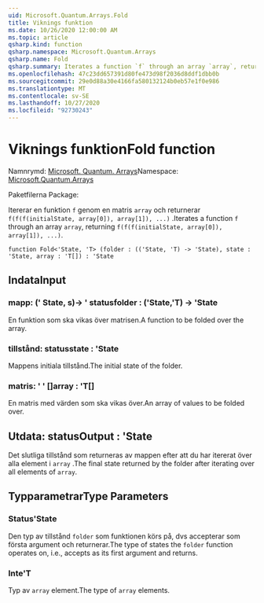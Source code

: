 ```yaml
---
uid: Microsoft.Quantum.Arrays.Fold
title: Viknings funktion
ms.date: 10/26/2020 12:00:00 AM
ms.topic: article
qsharp.kind: function
qsharp.namespace: Microsoft.Quantum.Arrays
qsharp.name: Fold
qsharp.summary: Iterates a function `f` through an array `array`, returning `f(f(f(initialState, array[0]), array[1]), ...)`.
ms.openlocfilehash: 47c23dd657391d80fe473d98f2036d8ddf1dbb0b
ms.sourcegitcommit: 29e0d88a30e4166fa580132124b0eb57e1f0e986
ms.translationtype: MT
ms.contentlocale: sv-SE
ms.lasthandoff: 10/27/2020
ms.locfileid: "92730243"
---
```

# <a name="fold-function"></a><span data-ttu-id="94451-102">Viknings funktion</span><span class="sxs-lookup"><span data-stu-id="94451-102">Fold function</span></span>

<span data-ttu-id="94451-103">Namnrymd: [Microsoft. Quantum. Arrays](xref:Microsoft.Quantum.Arrays)</span><span class="sxs-lookup"><span data-stu-id="94451-103">Namespace: [Microsoft.Quantum.Arrays](xref:Microsoft.Quantum.Arrays)</span></span>

<span data-ttu-id="94451-104">Paketfilerna [](https://nuget.org/packages/)</span><span class="sxs-lookup"><span data-stu-id="94451-104">Package: [](https://nuget.org/packages/)</span></span>


<span data-ttu-id="94451-105">Itererar en funktion `f` genom en matris `array` och returnerar `f(f(f(initialState, array[0]), array[1]), ...)` .</span><span class="sxs-lookup"><span data-stu-id="94451-105">Iterates a function `f` through an array `array`, returning `f(f(f(initialState, array[0]), array[1]), ...)`.</span></span>

```qsharp
function Fold<'State, 'T> (folder : (('State, 'T) -> 'State), state : 'State, array : 'T[]) : 'State
```


## <a name="input"></a><span data-ttu-id="94451-106">Indata</span><span class="sxs-lookup"><span data-stu-id="94451-106">Input</span></span>

### <a name="folder--statet---state"></a><span data-ttu-id="94451-107">mapp: (' State, s)-> ' status</span><span class="sxs-lookup"><span data-stu-id="94451-107">folder : ('State,'T) -> 'State</span></span>

<span data-ttu-id="94451-108">En funktion som ska vikas över matrisen.</span><span class="sxs-lookup"><span data-stu-id="94451-108">A function to be folded over the array.</span></span>


### <a name="state--state"></a><span data-ttu-id="94451-109">tillstånd: status</span><span class="sxs-lookup"><span data-stu-id="94451-109">state : 'State</span></span>

<span data-ttu-id="94451-110">Mappens initiala tillstånd.</span><span class="sxs-lookup"><span data-stu-id="94451-110">The initial state of the folder.</span></span>


### <a name="array--t"></a><span data-ttu-id="94451-111">matris: ' ' []</span><span class="sxs-lookup"><span data-stu-id="94451-111">array : 'T[]</span></span>

<span data-ttu-id="94451-112">En matris med värden som ska vikas över.</span><span class="sxs-lookup"><span data-stu-id="94451-112">An array of values to be folded over.</span></span>



## <a name="output--state"></a><span data-ttu-id="94451-113">Utdata: status</span><span class="sxs-lookup"><span data-stu-id="94451-113">Output : 'State</span></span>

<span data-ttu-id="94451-114">Det slutliga tillstånd som returneras av mappen efter att du har itererat över alla element i `array` .</span><span class="sxs-lookup"><span data-stu-id="94451-114">The final state returned by the folder after iterating over all elements of `array`.</span></span>

## <a name="type-parameters"></a><span data-ttu-id="94451-115">Typparametrar</span><span class="sxs-lookup"><span data-stu-id="94451-115">Type Parameters</span></span>

### <a name="state"></a><span data-ttu-id="94451-116">Status</span><span class="sxs-lookup"><span data-stu-id="94451-116">'State</span></span>

<span data-ttu-id="94451-117">Den typ av tillstånd `folder` som funktionen körs på, dvs accepterar som första argument och returnerar.</span><span class="sxs-lookup"><span data-stu-id="94451-117">The type of states the `folder` function operates on, i.e., accepts as its first argument and returns.</span></span>
### <a name="t"></a><span data-ttu-id="94451-118">Inte</span><span class="sxs-lookup"><span data-stu-id="94451-118">'T</span></span>

<span data-ttu-id="94451-119">Typ av `array` element.</span><span class="sxs-lookup"><span data-stu-id="94451-119">The type of `array` elements.</span></span>